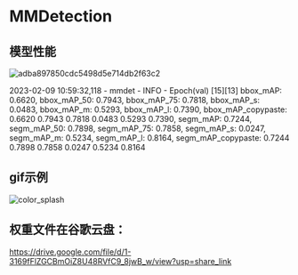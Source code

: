 # MMDetection

## 模型性能
![adba897850cdc5498d5e714db2f63c2](https://user-images.githubusercontent.com/84892024/217833649-d08018a0-921d-4213-a9a8-d2586bcd3ab3.png)

2023-02-09 10:59:32,118 - mmdet - INFO - Epoch(val) [15][13] bbox_mAP: 0.6620, bbox_mAP_50: 0.7943, bbox_mAP_75: 0.7818, bbox_mAP_s: 0.0483, bbox_mAP_m: 0.5293, bbox_mAP_l: 0.7390, bbox_mAP_copypaste: 0.6620 0.7943 0.7818 0.0483 0.5293 0.7390, segm_mAP: 0.7244, segm_mAP_50: 0.7898, segm_mAP_75: 0.7858, segm_mAP_s: 0.0247, segm_mAP_m: 0.5234, segm_mAP_l: 0.8164, segm_mAP_copypaste: 0.7244 0.7898 0.7858 0.0247 0.5234 0.8164

## gif示例
![color_splash](https://user-images.githubusercontent.com/84892024/217833935-c04cf7aa-85b3-4015-8dca-d5c2bc3d2629.gif)


## 权重文件在谷歌云盘：

https://drive.google.com/file/d/1-3169fFlZGCBmOiZ8U48RVfC9_8jwB_w/view?usp=share_link

